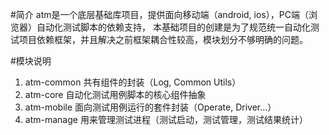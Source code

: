 #简介
atm是一个底层基础库项目，提供面向移动端（android, ios），PC端（浏览器）自动化测试脚本的依赖支持，
本基础项目的创建是为了规范统一自动化测试项目依赖框架，并且解决之前框架耦合性较高，模块划分不够明确的问题。

#模块说明
1.	atm-common 共有组件的封装（Log, Common Utils）
2.	atm-core 自动化测试用例脚本的核心组件抽象
3.	atm-mobile 面向测试用例运行的套件封装（Operate, Driver...）
4.  atm-manage 用来管理测试进程（测试启动，测试管理，测试结果统计）
